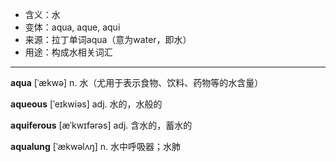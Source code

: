 - <span class="definition">含义：水</span>
- <span class="definition">变体：aqua, aque, aqui</span>
- <span class="definition">来源：拉丁单词aqua（意为water，即水）</span>
- <span class="definition">用途：构成水相关词汇</span>

---

<span class="vocabulary">**aqua**</span> [ˈækwə] n. 水（尤用于表示食物、饮料、药物等的水含量）

<span class="vocabulary">**aqueous**</span> [ˈeɪkwiəs] adj. 水的，水般的

<span class="vocabulary">**aquiferous**</span> [æˈkwɪfərəs] adj. 含水的，蓄水的

<span class="vocabulary">**aqualung**</span> [ˈækwəlʌŋ] n. 水中呼吸器；水肺

